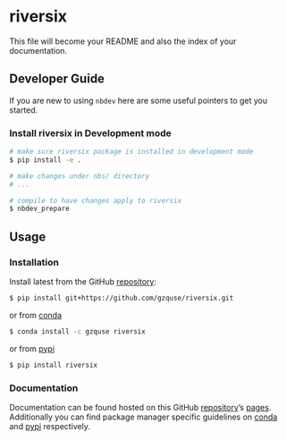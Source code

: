 # riversix


<!-- WARNING: THIS FILE WAS AUTOGENERATED! DO NOT EDIT! -->

This file will become your README and also the index of your
documentation.

## Developer Guide

If you are new to using `nbdev` here are some useful pointers to get you
started.

### Install riversix in Development mode

``` sh
# make sure riversix package is installed in development mode
$ pip install -e .

# make changes under nbs/ directory
# ...

# compile to have changes apply to riversix
$ nbdev_prepare
```

## Usage

### Installation

Install latest from the GitHub
[repository](https://github.com/gzquse/riversix):

``` sh
$ pip install git+https://github.com/gzquse/riversix.git
```

or from [conda](https://anaconda.org/gzquse/riversix)

``` sh
$ conda install -c gzquse riversix
```

or from [pypi](https://pypi.org/project/riversix/)

``` sh
$ pip install riversix
```

### Documentation

Documentation can be found hosted on this GitHub
[repository](https://github.com/gzquse/riversix)’s
[pages](https://gzquse.github.io/riversix/). Additionally you can find
package manager specific guidelines on
[conda](https://anaconda.org/gzquse/riversix) and
[pypi](https://pypi.org/project/riversix/) respectively.
